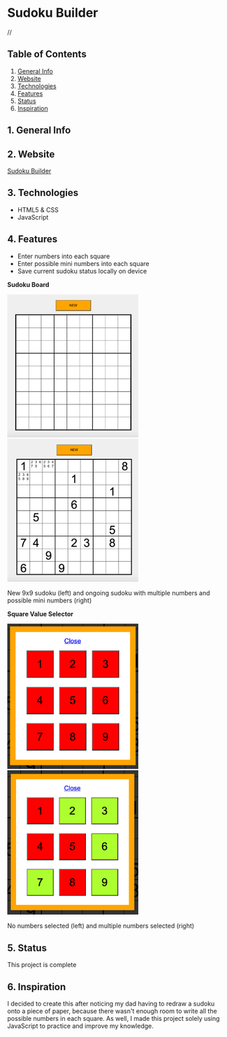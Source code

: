 # Sudoku Builder

//


## Table of Contents
1. [General Info](#1-general-info)
2. [Website](#2-website)
3. [Technologies](#3-technologies)
4. [Features](#4-features)
5. [Status](#5-status)
6. [Inspiration](#6-inspiration)


## 1. General Info


## 2. Website
[Sudoku Builder](sudokubuilder.epizy.com)


## 3. Technologies
- HTML5 & CSS
- JavaScript


## 4. Features
- Enter numbers into each square
- Enter possible mini numbers into each square
- Save current sudoku status locally on device

__Sudoku Board__
<p float="left">
    <img src="./images/Sudoku_New.png" alt="Blank 9x9 Sudoku" width=300 height=auto />
    &nbsp; &nbsp; &nbsp;
    <img src="./images/Sudoku_Ongoing.png" alt="9x9 Sudoku with multiple random numbers and multiple mini numbers in some squares" width=300 height=auto />
</p>
New 9x9 sudoku (left) and ongoing sudoku with multiple numbers and possible mini numbers (right)

<br />

__Square Value Selector__
<p float="left">
    <img src="./images/Value_Selector_None.png" alt="Square value selector with nothing selected" width=300 height=auto />
    &nbsp; &nbsp; &nbsp;
    <img src="./images/Value_Selector_Multiple.png" alt="Square value selector with mulitple numbers selected" width=300 height=auto />
</p>
No numbers selected (left) and multiple numbers selected (right)


## 5. Status
This project is complete


## 6. Inspiration
I decided to create this after noticing my dad having to redraw a sudoku onto a piece of paper, because there wasn't enough room to write all the possible numbers in each square.  As well, I made this project solely using JavaScript to practice and improve my knowledge. 
